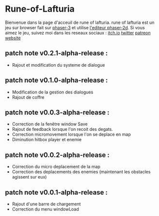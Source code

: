 # Rune-of-Lafturia

Bienvenue dans la page d'acceuil de rune of lafturia. rune of lafturia est un jeu
sur browser fait sur [phaser-3](https://phaser.io/phaser3) et utilise [l'editeur phaser-2d](https://phasereditor2d.com/).
Si vous aimez le jeu, suivez moi dans les reseaux sociaux :
[itch.io](https://kanatos.itch.io/)
[twitter](https://twitter.com/Jojoffrey1)
[patreon](https://www.patreon.com/jojoffrey)
[website](http://blogdejojoffrey.fr/)


## patch note v0.2.1-alpha-release :

- Rajout et modification du systeme de dialogue

## patch note v0.1.0-alpha-release :

- Modification de la gestion des dialogues
- Rajout de coffre

## patch note v0.0.3-alpha-release :

- Correction de la fenêtre window Save
- Rajout de feedback lorsque l'on recoit des degats.
- Correction micromovement lorsque l'on se deplace en map
- Diminution hitbox player et enemie

## patch note v0.0.2-alpha-release :

- Correction du micro deplacement de la map
- Correction des deplacements des enemies (maintenant les obstacles agissent sur eux)

## patch note v0.0.1-alpha-release :

- Rajout d'une barre de chargement
- Correction du menu windowLoad